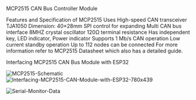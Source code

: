 MCP2515 CAN Bus Controller Module

Features and Specification of MCP2515
Uses High-speed CAN transceiver TJA1050
Dimension: 40×28mm
SPI control for expanding Multi CAN bus interface
8MHZ crystal oscillator
120Ω terminal resistance
Has independent key, LED indicator, Power indicator
Supports 1 Mb/s CAN operation
Low current standby operation
Up to 112 nodes can be connected
For more information refer to MCP2515 Datasheet which also has a detailed guide.

Interfacing MCP2515 CAN Bus Module with ESP32

![MCP2515-Schematic](https://github.com/user-attachments/assets/2ac049e1-6242-4834-a87e-a42fb7caa6a8)
![Interfacing-MCP2515-CAN-Module-with-ESP32-780x439](https://github.com/user-attachments/assets/1648b7b0-9104-4398-86fa-e909fefcbeb4)


![Serial-Monitor-Data](https://github.com/user-attachments/assets/eb44556f-efe9-401b-836e-ab0775f31502)
